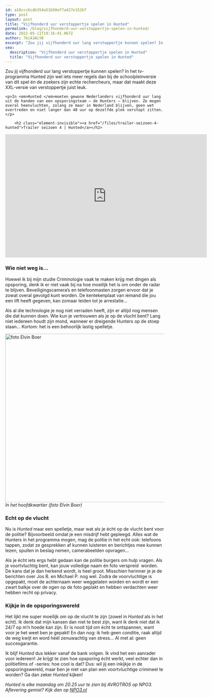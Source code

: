 ```yaml
---
id: a18ccc6cdb354a51b50ef7a427e152b7
type: post
layout: post
title: "Vijfhonderd uur verstoppertje spelen in Hunted"
permalink: /blog/vijfhonderd-uur-verstoppertje-spelen-in-hunted/
date: 2022-05-11T19:16:41.067Z
author: 7biA1WiYB
excerpt: "Zou jij vijfhonderd uur lang verstoppertje kunnen spelen? In het tv-programma Hunted zijn wel iets meer regels dan bij de schoolpleinversie van dit spel én de zoekers zijn echte rechercheurs, maar dat maakt deze XXL-versie van verstoppertje juist leuk.   "
seo:
  description: "Vijfhonderd uur verstoppertje spelen in Hunted"
  title: "Vijfhonderd uur verstoppertje spelen in Hunted"
---
```

Zou jij vijfhonderd uur lang verstoppertje kunnen spelen? In het tv-programma Hunted zijn wel iets meer regels dan bij de schoolpleinversie van dit spel én de zoekers zijn echte rechercheurs, maar dat maakt deze XXL-versie van verstoppertje juist leuk.   

    <p>In <em>Hunted </em>moeten gewone Nederlanders vijfhonderd uur lang uit de handen van een opsporingsteam – de Hunters – blijven. Ze mogen overal heenvluchten, zolang ze maar in Nederland blijven, geen wet overtreden en niet langer dan 48 uur op dezelfde plek verstopt zitten.</p>
<p><div class="media media-element-container media-default"><div id="file-538816" class="file file-video file-video-youtube">

        <h2 class="element-invisible"><a href="/files/trailer-seizoen-4-hunted">Trailer seizoen 4 | Hunted</a></h2>
    
  
  <div class="content">
    <div class="media-youtube-video media-element file-default media-youtube-1">
  <iframe class="media-youtube-player" width="640" height="390" title="Trailer seizoen 4 | Hunted" src="https://www.youtube.com/embed/BnstRWns3nc?wmode=opaque&controls=" name="Trailer seizoen 4 | Hunted" frameborder="0" allowfullscreen="">Video van Trailer seizoen 4 | Hunted</iframe>
</div>
  </div>

  
</div>
</div>
<h3><strong>Wie niet weg is…</strong></h3>
<p>Hoewel ik bij mijn studie Criminologie vaak te maken krijg met dingen als opsporing, denk ik er niet vaak bij na hoe moeilijk het is om onder de radar te blijven. Beveiligingscamera’s en telefoonmasten zorgen ervoor dat je zowat overal gevolgd kunt worden. De kentekenplaat van iemand die jou een lift heeft gegeven, kan zomaar leiden tot je arrestatie…</p>
<p>Als al die technologie je nog niet verraden heeft, zijn er altijd nog mensen die dat kunnen doen. Wie kun je vertrouwen als je op de vlucht bent? Lang niet iedereen houdt zijn mond, wanneer er dreigende Hunters op de stoep staan… Kortom: het is een behoorlijk lastig spelletje.</p>
<p><div class="media media-element-container media-default"><div id="file-538815" class="file file-image file-image-jpeg">

        
  
  <div class="content">
    <img alt="foto Elvin Boer" title="foto Elvin Boer" height="533" width="800" class="media-element file-default" data-delta="2" src="https://7dagen.netlify.app/sites/default/files/hq.-690522.jpg">  </div>

  
</div>
</div><em>In het hoofdkwartier (foto Elvin Boer)</em>
<h3><strong>Echt op de vlucht</strong></h3>
<p>Nu is <em>Hunted </em>maar een spelletje, maar wat als je écht op de vlucht bent voor de politie? Bijvoorbeeld omdat je een misdrijf hebt gepleegd. Alles wat de Hunters in het programma mogen, mag de politie in het echt ook: telefoons tappen, zodat ze gesprekken af kunnen luisteren en berichtjes mee kunnen lezen, spullen in beslag nemen, camerabeelden opvragen…</p>
<p>Als je écht iets ergs hebt gedaan kan de politie burgers om hulp vragen. Als je voortvluchtig bent, kan jouw volledige naam én foto verspreid  worden. De kans dat je dan herkend wordt, is heel groot. Misschien herinner je je de berichten over Jos B. en Michael P. nog wel. Zodra de voorvluchtige is opgepakt, moet de achternaam weer weggelaten worden en wordt er een zwart balkje over de ogen op de foto geplakt en hebben verdachten weer hebben recht op privacy.</p>
<h3><strong>Kijkje in de opsporingswereld</strong></h3>
<p>Het lijkt me super moeilijk om op de vlucht te zijn (zowel in <em>Hunted </em>als in het echt). Ik denk dat mijn kansen dan niet te best zijn, want ik denk niet dat ik 24/7 op m’n hoede kan zijn. Er is nooit tijd om écht te ontspannen, want voor je het weet ben je gepakt! En dan nog: ik heb geen conditie, raak altijd de weg kwijt en word héél zenuwachtig van stress… Al met al: geen succesgarantie.</p>
<p>Ik blijf <em>Hunted </em>dus lekker vanaf de bank volgen. Ik vind het een aanrader voor iedereen! Je krijgt te zien hoe opsporing écht werkt, veel echter dan in politiefilms of -series: hoe cool is dat? Dus: wil jij een inkijkje in de opsporingswereld, maar ben je niet van plan een voortvluchtige crimineel te worden? Ga dan zeker <em>Hunted </em>kijken!</p>
<p><em>Hunted is elke maandag om 20.25 uur te zien bij AVROTROS op NPO3. Aflevering gemist? Kijk dan op <a href="https://www.npo3.nl/hunted/AT_2056755" target="_blank">NPO3.nl</a></em></p>  
